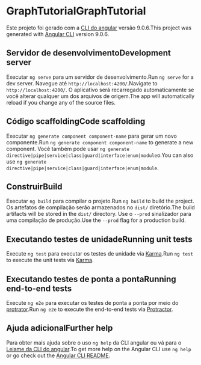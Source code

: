 # <a name="graphtutorial"></a><span data-ttu-id="624fc-101">GraphTutorial</span><span class="sxs-lookup"><span data-stu-id="624fc-101">GraphTutorial</span></span>

<span data-ttu-id="624fc-102">Este projeto foi gerado com a [CLI do angular](https://github.com/angular/angular-cli) versão 9.0.6.</span><span class="sxs-lookup"><span data-stu-id="624fc-102">This project was generated with [Angular CLI](https://github.com/angular/angular-cli) version 9.0.6.</span></span>

## <a name="development-server"></a><span data-ttu-id="624fc-103">Servidor de desenvolvimento</span><span class="sxs-lookup"><span data-stu-id="624fc-103">Development server</span></span>

<span data-ttu-id="624fc-104">Executar `ng serve` para um servidor de desenvolvimento.</span><span class="sxs-lookup"><span data-stu-id="624fc-104">Run `ng serve` for a dev server.</span></span> <span data-ttu-id="624fc-105">Navegue até `http://localhost:4200/`.</span><span class="sxs-lookup"><span data-stu-id="624fc-105">Navigate to `http://localhost:4200/`.</span></span> <span data-ttu-id="624fc-106">O aplicativo será recarregado automaticamente se você alterar qualquer um dos arquivos de origem.</span><span class="sxs-lookup"><span data-stu-id="624fc-106">The app will automatically reload if you change any of the source files.</span></span>

## <a name="code-scaffolding"></a><span data-ttu-id="624fc-107">Código scaffolding</span><span class="sxs-lookup"><span data-stu-id="624fc-107">Code scaffolding</span></span>

<span data-ttu-id="624fc-108">Executar `ng generate component component-name` para gerar um novo componente.</span><span class="sxs-lookup"><span data-stu-id="624fc-108">Run `ng generate component component-name` to generate a new component.</span></span> <span data-ttu-id="624fc-109">Você também pode usar `ng generate directive|pipe|service|class|guard|interface|enum|module`o.</span><span class="sxs-lookup"><span data-stu-id="624fc-109">You can also use `ng generate directive|pipe|service|class|guard|interface|enum|module`.</span></span>

## <a name="build"></a><span data-ttu-id="624fc-110">Construir</span><span class="sxs-lookup"><span data-stu-id="624fc-110">Build</span></span>

<span data-ttu-id="624fc-111">Executar `ng build` para compilar o projeto.</span><span class="sxs-lookup"><span data-stu-id="624fc-111">Run `ng build` to build the project.</span></span> <span data-ttu-id="624fc-112">Os artefatos de compilação serão armazenados no `dist/` diretório.</span><span class="sxs-lookup"><span data-stu-id="624fc-112">The build artifacts will be stored in the `dist/` directory.</span></span> <span data-ttu-id="624fc-113">Use o `--prod` sinalizador para uma compilação de produção.</span><span class="sxs-lookup"><span data-stu-id="624fc-113">Use the `--prod` flag for a production build.</span></span>

## <a name="running-unit-tests"></a><span data-ttu-id="624fc-114">Executando testes de unidade</span><span class="sxs-lookup"><span data-stu-id="624fc-114">Running unit tests</span></span>

<span data-ttu-id="624fc-115">Execute `ng test` para executar os testes de unidade via [Karma](https://karma-runner.github.io).</span><span class="sxs-lookup"><span data-stu-id="624fc-115">Run `ng test` to execute the unit tests via [Karma](https://karma-runner.github.io).</span></span>

## <a name="running-end-to-end-tests"></a><span data-ttu-id="624fc-116">Executando testes de ponta a ponta</span><span class="sxs-lookup"><span data-stu-id="624fc-116">Running end-to-end tests</span></span>

<span data-ttu-id="624fc-117">Execute `ng e2e` para executar os testes de ponta a ponta por meio do [protrator](http://www.protractortest.org/).</span><span class="sxs-lookup"><span data-stu-id="624fc-117">Run `ng e2e` to execute the end-to-end tests via [Protractor](http://www.protractortest.org/).</span></span>

## <a name="further-help"></a><span data-ttu-id="624fc-118">Ajuda adicional</span><span class="sxs-lookup"><span data-stu-id="624fc-118">Further help</span></span>

<span data-ttu-id="624fc-119">Para obter mais ajuda sobre o uso `ng help` da CLI angular ou vá para o [Leiame da CLI do angular](https://github.com/angular/angular-cli/blob/master/README.md).</span><span class="sxs-lookup"><span data-stu-id="624fc-119">To get more help on the Angular CLI use `ng help` or go check out the [Angular CLI README](https://github.com/angular/angular-cli/blob/master/README.md).</span></span>
